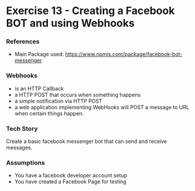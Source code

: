 # Exercise 13 - Creating a Facebook BOT and using Webhooks

### References
- Main Package used: https://www.npmjs.com/package/facebook-bot-messenger

### Webhooks

- is an HTTP Callback
- a HTTP POST that occurs when something happens
- a simple notification via HTTP POST
- a web application implementing WebHooks will POST a message to URL when certain things happen.

### Tech Story

Create a basic facebook messenger bot that can send and receive messages.

### Assumptions
- You have a facebook developer account setup
- You have created a Facebook Page for testing